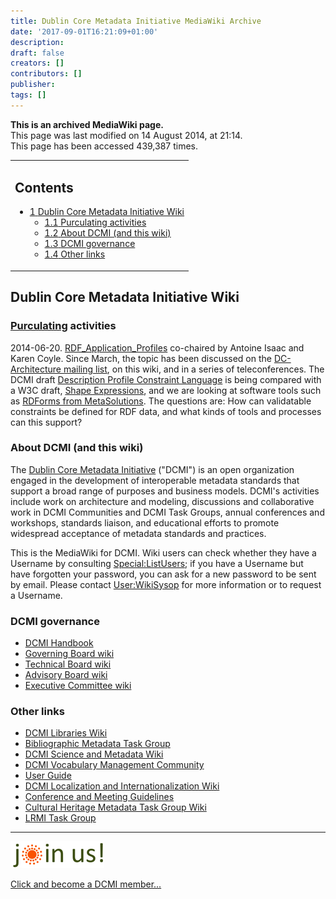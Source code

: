 ```yaml
---
title: Dublin Core Metadata Initiative MediaWiki Archive
date: '2017-09-01T16:21:09+01:00'
description: 
draft: false
creators: []
contributors: []
publisher: 
tags: []
---
```


 **This is an archived MediaWiki page.**  
This page was last modified on 14 August 2014, at 21:14.  
This page has been accessed 439,387 times.

<table id="toc" class="toc">
  <tr>
    <td>
      <div id="toctitle">
        <h2>Contents</h2>
      </div>
      <ul>
        <li class="toclevel-1 tocsection-1">
          <a href="#Dublin_Core_Metadata_Initiative_Wiki"><span class="tocnumber">1</span> <span class="toctext">Dublin Core Metadata Initiative Wiki</span></a>
          <ul>
            <li class="toclevel-2 tocsection-2"><a href="#Purculating_activities"><span class="tocnumber">1.1</span> <span class="toctext">Purculating activities</span></a></li>
            <li class="toclevel-2 tocsection-3"><a href="#About_DCMI_.28and_this_wiki.29"><span class="tocnumber">1.2</span> <span class="toctext">About DCMI (and this wiki)</span></a></li>
            <li class="toclevel-2 tocsection-4"><a href="#DCMI_governance"><span class="tocnumber">1.3</span> <span class="toctext">DCMI governance</span></a></li>
            <li class="toclevel-2 tocsection-5"><a href="#Other_links"><span class="tocnumber">1.4</span> <span class="toctext">Other links</span></a></li>
          </ul>
        </li>
      </ul>
    </td>
  </tr>
</table>

## Dublin Core Metadata Initiative Wiki 

### [Purculating](http://www.urbandictionary.com/define.php?term=purculating) activities 

2014-06-20. [RDF\_Application\_Profiles](/mediawiki_wiki/RDF_Application_Profiles) co-chaired by Antoine Isaac and Karen Coyle. Since March, the topic has been discussed on the [DC-Architecture mailing list](http://www.jiscmail.ac.uk/lists/dc-architecture.html), on this wiki, and in a series of teleconferences. The DCMI draft [Description Profile Constraint Language](http://dublincore.org/documents/dc-dsp) is being compared with a W3C draft, [Shape Expressions](http://www.w3.org/2013/ShEx/Primer), and we are looking at software tools such as [RDForms from MetaSolutions](https://bitbucket.org/metasolutions/rdforms). The questions are: How can validatable constraints be defined for RDF data, and what kinds of tools and processes can this support?

### About DCMI (and this wiki) 

The [Dublin Core Metadata Initiative](http://dublincore.org) ("DCMI") is an open organization engaged in the development of interoperable metadata standards that support a broad range of purposes and business models. DCMI's activities include work on architecture and modeling, discussions and collaborative work in DCMI Communities and DCMI Task Groups, annual conferences and workshops, standards liaison, and educational efforts to promote widespread acceptance of metadata standards and practices.

This is the MediaWiki for DCMI. Wiki users can check whether they have a Username by consulting [Special:ListUsers](/mediawiki_wiki/Special:ListUsers); if you have a Username but have forgotten your password, you can ask for a new password to be sent by email. Please contact [User:WikiSysop](/mediawiki_wiki/User:WikiSysop) for more information or to request a Username.

### DCMI governance 

- [DCMI Handbook](/mediawiki_wiki/DCMI_Handbook)
- [Governing Board wiki](/mediawiki_wiki/DCMI_Governing_Board)
- [Technical Board wiki](/mediawiki_wiki/DCMI_Technical_Board)
- [Advisory Board wiki](/mediawiki_wiki/DCMI_Advisory_Board)
- [Executive Committee wiki](/mediawiki_wiki/Exec_Committee)

### Other links 

- [DCMI Libraries Wiki](/mediawiki_wiki/LibrariesWiki)
- [Bibliographic Metadata Task Group](/mediawiki_wiki/Bibliographic_Metadata_Task_Group#)
- [DCMI Science and Metadata Wiki](/mediawiki_wiki/DCMI_Science_And_Metadata)
- [DCMI Vocabulary Management Community](/mediawiki_wiki/DCMI_Vocabulary_Management_Community)
- [User Guide](/mediawiki_wiki/User_Guide)
- [DCMI Localization and Internationalization Wiki](/mediawiki_wiki/DCMI_Localization_and_Internationalization_Wiki)
- [Conference and Meeting Guidelines](/mediawiki_wiki/Conference_Guidelines)
- [Cultural Heritage Metadata Task Group Wiki](/mediawiki_wiki/Cultural_Heritage_Metadata_Task_Group)
- [LRMI Task Group](/mediawiki_wiki/AB-Comm/ed/LRMI/TG)

* * *

[<img alt="DCMI Handbook" src="/mediawiki_wiki/images/Join_us-150.png" width="150" height="43">](/mediawiki_wiki/images/Join_us-150.png)

[Click and become a DCMI member...](http://dublincore.org/support/#individualMember)

